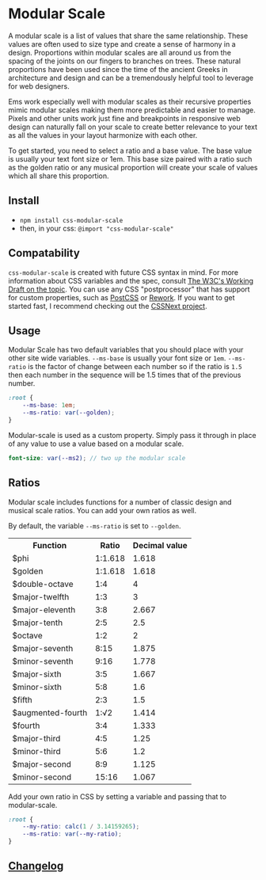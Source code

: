 # Modular Scale

A modular scale is a list of values that share the same relationship. These values are often used to size type and create a sense of harmony in a design. Proportions within modular scales are all around us from the spacing of the joints on our fingers to branches on trees. These natural proportions have been used since the time of the ancient Greeks in architecture and design and can be a tremendously helpful tool to leverage for web designers.

Ems work especially well with modular scales as their recursive properties mimic modular scales making them more predictable and easier to manage. Pixels and other units work just fine and breakpoints in responsive web design can naturally fall on your scale to create better relevance to your text as all the values in your layout harmonize with each other.

To get started, you need to select a ratio and a base value. The base value is usually your text font size or 1em. This base size paired with a ratio such as the golden ratio or any musical proportion will create your scale of values which all share this proportion.

## Install
- `npm install css-modular-scale`
- then, in your css:
	`@import "css-modular-scale"`

## Compatability
`css-modular-scale` is created with future CSS syntax in mind. For more information about CSS variables and the spec, consult [The W3C's Working Draft on the topic](http://www.w3.org/TR/css-variables/).
You can use any CSS "postprocessor" that has support for custom properties, such as [PostCSS](https://github.com/postcss) or [Rework](https://github.com/reworkcss/). If you want to get started fast, I recommend checking out the [CSSNext project](https://github.com/cssnext/cssnext).

## Usage

Modular Scale has two default variables that you should place with your other site wide variables. `--ms-base` is usually your font size or `1em`. `--ms-ratio` is the factor of change between each number so if the ratio is `1.5` then each number in the sequence will be 1.5 times that of the previous number.

```css
:root {
	--ms-base: 1em;
	--ms-ratio: var(--golden);
}
```

Modular-scale is used as a custom property. Simply pass it through in place of any value to use a value based on a modular scale.

```scss
font-size: var(--ms2); // two up the modular scale
```

## Ratios

Modular scale includes functions for a number of classic design and musical scale ratios. You can add your own ratios as well.

By default, the variable `--ms-ratio` is set to `--golden`.

<table>

  <tr><th>Function</th><th>Ratio</th><th>Decimal value</th></tr>

  <tr><td>$phi</td><td>1:1.618</td><td>1.618</td></tr>
  <tr><td>$golden</td><td>1:1.618</td><td>1.618</td></tr>
  <tr><td>$double-octave</td><td>1:4</td><td>4</td></tr>
  <tr><td>$major-twelfth</td><td>1:3</td><td>3</td></tr>
  <tr><td>$major-eleventh</td><td>3:8</td><td>2.667</td></tr>
  <tr><td>$major-tenth</td><td>2:5</td><td>2.5</td></tr>
  <tr><td>$octave</td><td>1:2</td><td>2</td></tr>
  <tr><td>$major-seventh</td><td>8:15</td><td>1.875</td></tr>
  <tr><td>$minor-seventh</td><td>9:16</td><td>1.778</td></tr>
  <tr><td>$major-sixth</td><td>3:5</td><td>1.667</td></tr>
  <tr><td>$minor-sixth</td><td>5:8</td><td>1.6</td></tr>
  <tr><td>$fifth</td><td>2:3</td><td>1.5</td></tr>
  <tr><td>$augmented-fourth</td><td>1:√2</td><td>1.414</td></tr>
  <tr><td>$fourth</td><td>3:4</td><td>1.333</td></tr>
  <tr><td>$major-third</td><td>4:5</td><td>1.25</td></tr>
  <tr><td>$minor-third</td><td>5:6</td><td>1.2</td></tr>
  <tr><td>$major-second</td><td>8:9</td><td>1.125</td></tr>
  <tr><td>$minor-second</td><td>15:16</td><td>1.067</td></tr>

</table>

Add your own ratio in CSS by setting a variable and passing that to modular-scale.

```css
:root {
	--my-ratio: calc(1 / 3.14159265);
	--ms-ratio: var(--my-ratio);
}
```

## [Changelog](https://github.com/VinSpee/css-modular-scale/releases)
